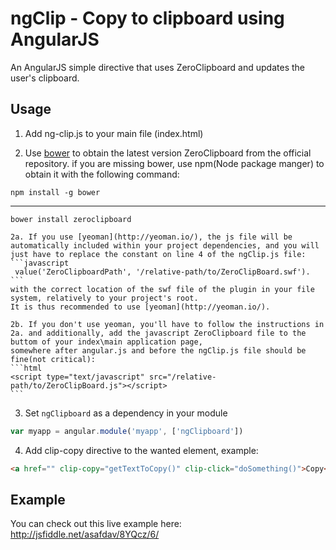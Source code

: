 ngClip - Copy to clipboard using AngularJS
=======

An AngularJS simple directive that uses ZeroClipboard and updates the user's clipboard. 


## Usage
1. Add ng-clip.js to your main file (index.html)

2. Use [bower](http://bower.io) to obtain the latest version ZeroClipboard from the official repository.
if you are missing bower, use npm(Node package manger) to obtain it with the following command:
```
npm install -g bower
```
------
```
bower install zeroclipboard
```
	2a. If you use [yeoman](http://yeoman.io/), the js file will be automatically included within your project dependencies, and you will just have to replace the constant on line 4 of the ngClip.js file: 
	```javascript
	 value('ZeroClipboardPath', '/relative-path/to/ZeroClipBoard.swf').
	```
	with the correct location of the swf file of the plugin in your file system, relatively to your project's root.
	It is thus recommended to use [yeoman](http://yeoman.io/).

	2b. If you don't use yeoman, you'll have to follow the instructions in 2a. and additionally, add the javascript ZeroClipboard file to the buttom of your index\main application page,
	somewhere after angular.js and before the ngClip.js file should be fine(not critical):
	```html
	<script type="text/javascript" src="/relative-path/to/ZeroClipBoard.js"></script>
	```
3. Set `ngClipboard` as a dependency in your module
  ```javascript
  var myapp = angular.module('myapp', ['ngClipboard'])
  ```

4. Add clip-copy directive to the wanted element, example:
  ```html
  <a href="" clip-copy="getTextToCopy()" clip-click="doSomething()">Copy</a>
  ```


## Example
You can check out this live example here: http://jsfiddle.net/asafdav/8YQcz/6/
